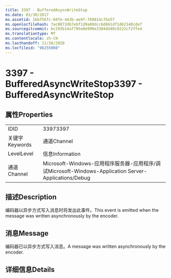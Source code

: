 ```yaml
---
title: 3397 - BufferedAsyncWriteStop
ms.date: 03/30/2017
ms.assetid: 1bbf56fc-04fe-443b-ae97-769814c7be57
ms.openlocfilehash: 7ac0072db7ebf1d9a69dcc6d661df1d62140cdef
ms.sourcegitcommit: bc293b14af795e0e999e3304dd40c0222cf2ffe4
ms.translationtype: MT
ms.contentlocale: zh-CN
ms.lasthandoff: 11/26/2020
ms.locfileid: "96255008"
---
```

# <a name="3397---bufferedasyncwritestop"></a><span data-ttu-id="3219b-102">3397 - BufferedAsyncWriteStop</span><span class="sxs-lookup"><span data-stu-id="3219b-102">3397 - BufferedAsyncWriteStop</span></span>

## <a name="properties"></a><span data-ttu-id="3219b-103">属性</span><span class="sxs-lookup"><span data-stu-id="3219b-103">Properties</span></span>  
  
|||  
|-|-|  
|<span data-ttu-id="3219b-104">ID</span><span class="sxs-lookup"><span data-stu-id="3219b-104">ID</span></span>|<span data-ttu-id="3219b-105">3397</span><span class="sxs-lookup"><span data-stu-id="3219b-105">3397</span></span>|  
|<span data-ttu-id="3219b-106">关键字</span><span class="sxs-lookup"><span data-stu-id="3219b-106">Keywords</span></span>|<span data-ttu-id="3219b-107">通道</span><span class="sxs-lookup"><span data-stu-id="3219b-107">Channel</span></span>|  
|<span data-ttu-id="3219b-108">Level</span><span class="sxs-lookup"><span data-stu-id="3219b-108">Level</span></span>|<span data-ttu-id="3219b-109">信息</span><span class="sxs-lookup"><span data-stu-id="3219b-109">Information</span></span>|  
|<span data-ttu-id="3219b-110">通道</span><span class="sxs-lookup"><span data-stu-id="3219b-110">Channel</span></span>|<span data-ttu-id="3219b-111">Microsoft-Windows-应用程序服务器-应用程序/调试</span><span class="sxs-lookup"><span data-stu-id="3219b-111">Microsoft-Windows-Application Server-Applications/Debug</span></span>|  
  
## <a name="description"></a><span data-ttu-id="3219b-112">描述</span><span class="sxs-lookup"><span data-stu-id="3219b-112">Description</span></span>  

 <span data-ttu-id="3219b-113">编码器以异步方式写入消息时将发出此事件。</span><span class="sxs-lookup"><span data-stu-id="3219b-113">This event is emitted when the message was written asynchronously by the encoder.</span></span>  
  
## <a name="message"></a><span data-ttu-id="3219b-114">消息</span><span class="sxs-lookup"><span data-stu-id="3219b-114">Message</span></span>  

 <span data-ttu-id="3219b-115">编码器已以异步方式写入消息。</span><span class="sxs-lookup"><span data-stu-id="3219b-115">A message was written asynchronously by the encoder.</span></span>  
  
## <a name="details"></a><span data-ttu-id="3219b-116">详细信息</span><span class="sxs-lookup"><span data-stu-id="3219b-116">Details</span></span>
